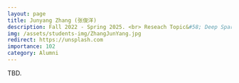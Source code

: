 ```yaml
---
layout: page
title: Junyang Zhang (张俊洋)
description: Fall 2022 - Spring 2025. <br> Reseach Topic&#58; Deep Sparse Learning.
img: /assets/students-img/ZhangJunYang.jpg
redirect: https://unsplash.com
importance: 102
category: Alumni
---
```


TBD.
